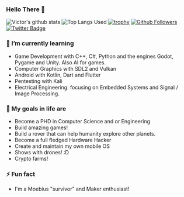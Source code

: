 ### Hello There 👋

![Victor's github stats](https://github-readme-stats.vercel.app/api?username=victornas91&count_private=false&show_icons=true&theme=great-gatsby)
![Top Langs Used](https://github-readme-stats.vercel.app/api/top-langs/?username=victornas91&layout=compact&show_icons=true&theme=great-gatsby)
[![trophy](https://github-profile-trophy.vercel.app/?username=victornas91)](https://github.com/ryo-ma/github-profile-trophy)
[![Github Followers](https://img.shields.io/github/followers/victornas91?color=06d6a0&label=Github%20Followers&style=for-the-badge)](https://github.com/victornas91?tab=followers)
[![Twitter Badge](https://img.shields.io/badge/-Twitter-1877f2?style=flat-square&logo=twitter&logoColor=white&link=https://twitter.com/IT_Victor91/)](https://twitter.com/IT_Victor91/)

### 🌱 I’m currently learning
- Game Development with C++, C#, Python and the engines Godot, Pygame and Unity. Also AI for games.
- Computer Graphics with SDL2 and Vulkan
- Android with Kotlin, Dart and Flutter
- Pentesting with Kali
- Electrical Engineering: focusing on Embedded Systems and Signal / Image Processing. 

### 🔭 My goals in life are
- Become a PHD in Computer Science and or Engineering
- Build amazing games!
- Build a rover that can help humanity explore other planets. 
- Become a full fledged Hardware Hacker
- Create and maintain my own mobile OS
- Shows with drones! :D
- Crypto farms!

### ⚡ Fun fact
- I'm a Moebius "survivor" and Maker enthusiast!
